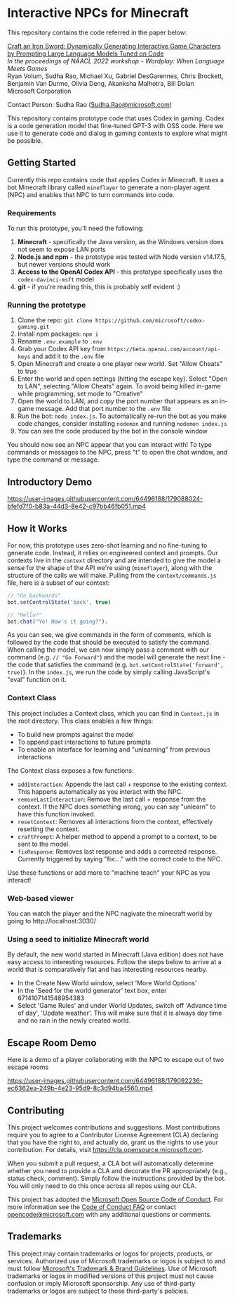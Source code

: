 # Interactive NPCs for Minecraft

This repository contains the code referred in the paper below:

<a href="https://wordplay-workshop.github.io/modern/assets/pdfs/6.pdf">Craft an Iron Sword: Dynamically Generating Interactive Game Characters by Prompting Large Language Models Tuned on Code</a><br/>
<i>In the proceedings of NAACL 2022 workshop - Wordplay: When Language Meets Games </i><br/>
Ryan Volum, Sudha Rao, Michael Xu, Gabriel DesGarennes, Chris Brockett, Benjamin Van Durme, Olivia Deng, Akanksha Malhotra, Bill Dolan <br/>
Microsoft Corporation <br/>

Contact Person: Sudha Rao (Sudha.Rao@microsoft.com)

This repository contains prototype code that uses Codex in gaming. Codex is a code generation model that fine-tuned GPT-3 with OSS code. Here we use it to generate code and dialog in gaming contexts to explore what might be possible. 

## Getting Started

Currently this repo contains code that applies Codex in Minecraft. It uses a bot Minecraft library called `mineflayer` to generate a non-player agent (NPC) and enables that NPC to turn commands into code. 

### Requirements

To run this prototype, you'll need the following: 

1. **Minecraft** - specifically the Java version, as the Windows version does not seem to expose LAN ports
1. **Node.js and npm** - the prototype was tested with Node version v14.17.5, but newer versions should work
1. **Access to the OpenAI Codex API** - this prototype specifically uses the `codex-davinci-msft` model
1. **git** - if you're reading this, this is probably self evident :)

### Running the prototype

1. Clone the repo: `git clone https://github.com/microsoft/codex-gaming.git`
1. Install npm packages: `npm i`
1. Rename `.env.example` to `.env`
1. Grab your Codex API key from `https://beta.openai.com/account/api-keys` and add it to the `.env` file
1. Open Minecraft and create a one player new world. Set "Allow Cheats" to true
1. Enter the world and open settings (hitting the escape key). Select "Open to LAN", selecting "Allow Cheats" again. To avoid being killed in-game while programming, set mode to "Creative"
1. Open the world to LAN, and copy the port number that appears as an in-game message. Add that port number to the `.env` file
1. Run the bot: `node index.js`. To automatically re-run the bot as you make code changes, consider installing `nodemon` and running `nodemon index.js`
1. You can see the code produced by the bot in the console window 

You should now see an NPC appear that you can interact with! To type commands or messages to the NPC, press "t" to open the chat window, and type the command or message. 

## Introductory Demo

https://user-images.githubusercontent.com/64496188/179088024-bfefd7f0-b83a-44d3-8e42-c97bb46fb051.mp4

## How it Works

For now, this prototype uses zero-shot learning and no fine-tuning to generate code. Instead, it relies on engineered context and prompts. Our contexts live in the `context` directory and are intended to give the model a sense for the shape of the API we're using (`mineflayer`), along with the structure of the calls we will make. Pulling from the `context/commands.js` file, here is a subset of our context:

```js
// "Go backwards"
bot.setControlState('back', true)

// "Hello!"
bot.chat("Yo! How's it going?");
```

As you can see, we give commands in the form of comments, which is followed by the code that should be executed to satisfy the command. When calling the model, we can now simply pass a comment with our command (e.g. `// "Go Forward"`) and the model will generate the next line - the code that satisfies the command (e.g. `bot.setControlState('forward', true)`). In the `index.js`, we run the code by simply calling JavaScript's "eval" function on it. 

### Context Class

This project includes a Context class, which you can find in `Context.js` in the root directory. This class enables a few things:

- To build new prompts against the model
- To append past interactions to future prompts
- To enable an interface for learning and "unlearning" from previous interactions

The Context class exposes a few functions: 

- `addInteraction`: Appends the last call + response to the existing context. This happens automatically as you interact with the NPC. 
- `removeLastInteraction`: Remove the last call + response from the context. If the NPC does something wrong, you can say "unlearn" to have this function invoked.
- `resetContext`: Removes all interactions from the context, effectively resetting the context.
- `craftPrompt`: A helper method to append a prompt to a context, to be sent to the model. 
- `fixResponse`: Removes last response and adds a corrected response. Currently triggered by saying "fix:..." with the correct code to the NPC.

Use these functions or add more to "machine teach" your NPC as you interact!

### Web-based viewer

You can watch the player and the NPC nagivate the minecraft world by going to http://localhost:3030/ 

### Using a seed to initialize Minecraft world

By default, the new world started in Minecraft (Java edition) does not have easy access to interesting resources. Follow the steps below to arrive at a world that is comparatively flat and has interesting resources nearby. 

- In the Create New World window, select 'More World Options'
- In the 'Seed for the world generator' text box, enter 6714107141548954383
- Select 'Game Rules' and under World Updates, switch off 'Advance time of day', 'Update weather'. This will make sure that it is always day time and no rain in the newly created world.

## Escape Room Demo

Here is a demo of a player collaborating with the NPC to escape out of two escape rooms

https://user-images.githubusercontent.com/64496188/179092236-ec6362ea-249b-4e23-95d9-8c3d94ba4560.mp4

## Contributing

This project welcomes contributions and suggestions.  Most contributions require you to agree to a
Contributor License Agreement (CLA) declaring that you have the right to, and actually do, grant us
the rights to use your contribution. For details, visit https://cla.opensource.microsoft.com.

When you submit a pull request, a CLA bot will automatically determine whether you need to provide
a CLA and decorate the PR appropriately (e.g., status check, comment). Simply follow the instructions
provided by the bot. You will only need to do this once across all repos using our CLA.

This project has adopted the [Microsoft Open Source Code of Conduct](https://opensource.microsoft.com/codeofconduct/).
For more information see the [Code of Conduct FAQ](https://opensource.microsoft.com/codeofconduct/faq/) or
contact [opencode@microsoft.com](mailto:opencode@microsoft.com) with any additional questions or comments.

## Trademarks

This project may contain trademarks or logos for projects, products, or services. Authorized use of Microsoft 
trademarks or logos is subject to and must follow 
[Microsoft's Trademark & Brand Guidelines](https://www.microsoft.com/en-us/legal/intellectualproperty/trademarks/usage/general).
Use of Microsoft trademarks or logos in modified versions of this project must not cause confusion or imply Microsoft sponsorship.
Any use of third-party trademarks or logos are subject to those third-party's policies.
